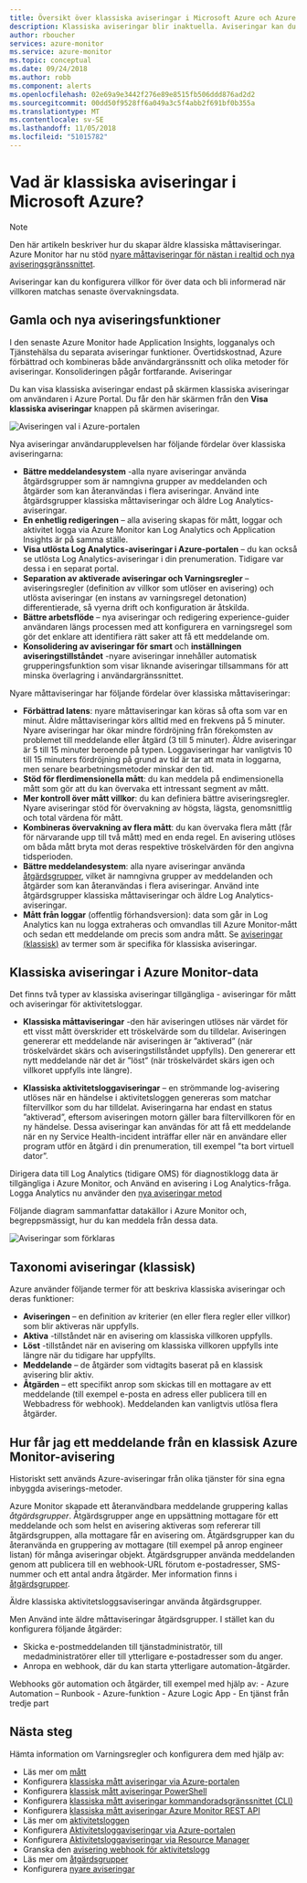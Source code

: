 ```yaml
---
title: Översikt över klassiska aviseringar i Microsoft Azure och Azure Monitor
description: Klassiska aviseringar blir inaktuella. Aviseringar kan du övervaka Azure Resursmått, evenemang eller loggar och meddelas när ett angivet villkor uppfylls.
author: rboucher
services: azure-monitor
ms.service: azure-monitor
ms.topic: conceptual
ms.date: 09/24/2018
ms.author: robb
ms.component: alerts
ms.openlocfilehash: 02e69a9e3442f276e89e8515fb506ddd876ad2d2
ms.sourcegitcommit: 00dd50f9528ff6a049a3c5f4abb2f691bf0b355a
ms.translationtype: MT
ms.contentlocale: sv-SE
ms.lasthandoff: 11/05/2018
ms.locfileid: "51015782"
---
```

# <a name="what-are-classic-alerts-in-microsoft-azure"></a>Vad är klassiska aviseringar i Microsoft Azure?

> [!NOTE]
> Den här artikeln beskriver hur du skapar äldre klassiska måttaviseringar. Azure Monitor har nu stöd [nyare måttaviseringar för nästan i realtid och nya aviseringsgränssnittet](monitoring-overview-alerts.md). 
>

Aviseringar kan du konfigurera villkor för över data och bli informerad när villkoren matchas senaste övervakningsdata.

## <a name="old-and-new-alerting-capabilities"></a>Gamla och nya aviseringsfunktioner

I den senaste Azure Monitor hade Application Insights, logganalys och Tjänstehälsa du separata aviseringar funktioner. Övertidskostnad, Azure förbättrad och kombineras både användargränssnitt och olika metoder för aviseringar. Konsolideringen pågår fortfarande. Aviseringar

Du kan visa klassiska aviseringar endast på skärmen klassiska aviseringar om användaren i Azure Portal. Du får den här skärmen från den **Visa klassiska aviseringar** knappen på skärmen aviseringar. 

 ![Aviseringen val i Azure-portalen](./media/monitoring-overview-alerts-classic/monitor-alert-screen2.png)

Nya aviseringar användarupplevelsen har följande fördelar över klassiska aviseringarna:
-   **Bättre meddelandesystem** -alla nyare aviseringar använda åtgärdsgrupper som är namngivna grupper av meddelanden och åtgärder som kan återanvändas i flera aviseringar. Använd inte åtgärdsgrupper klassiska måttaviseringar och äldre Log Analytics-aviseringar.
-   **En enhetlig redigeringen** – alla avisering skapas för mått, loggar och aktivitet logga via Azure Monitor kan Log Analytics och Application Insights är på samma ställe.
-   **Visa utlösta Log Analytics-aviseringar i Azure-portalen** – du kan också se utlösta Log Analytics-aviseringar i din prenumeration. Tidigare var dessa i en separat portal.
-   **Separation av aktiverade aviseringar och Varningsregler** – aviseringsregler (definition av villkor som utlöser en avisering) och utlösta aviseringar (en instans av varningsregel detonation) differentierade, så vyerna drift och konfiguration är åtskilda.
-   **Bättre arbetsflöde** – nya aviseringar och redigering experience-guider användaren längs processen med att konfigurera en varningsregel som gör det enklare att identifiera rätt saker att få ett meddelande om.
-   **Konsolidering av aviseringar för smart** och **inställningen aviseringstillståndet** -nyare aviseringar innehåller automatisk grupperingsfunktion som visar liknande aviseringar tillsammans för att minska överlagring i användargränssnittet. 

Nyare måttaviseringar har följande fördelar över klassiska måttaviseringar:
-   **Förbättrad latens**: nyare måttaviseringar kan köras så ofta som var en minut. Äldre måttaviseringar körs alltid med en frekvens på 5 minuter. Nyare aviseringar har ökar mindre fördröjning från förekomsten av problemet till meddelande eller åtgärd (3 till 5 minuter). Äldre aviseringar är 5 till 15 minuter beroende på typen.  Loggaviseringar har vanligtvis 10 till 15 minuters fördröjning på grund av tid är tar att mata in loggarna, men senare bearbetningsmetoder minskar den tid. 
-   **Stöd för flerdimensionella mått**: du kan meddela på endimensionella mått som gör att du kan övervaka ett intressant segment av mått.
-   **Mer kontroll över mått villkor**: du kan definiera bättre aviseringsregler. Nyare aviseringar stöd för övervakning av högsta, lägsta, genomsnittlig och total värdena för mått.
-   **Kombineras övervakning av flera mått**: du kan övervaka flera mått (får för närvarande upp till två mått) med en enda regel. En avisering utlöses om båda mått bryta mot deras respektive tröskelvärden för den angivna tidsperioden.
-   **Bättre meddelandesystem**: alla nyare aviseringar använda [åtgärdsgrupper](../monitoring-and-diagnostics/monitoring-action-groups.md), vilket är namngivna grupper av meddelanden och åtgärder som kan återanvändas i flera aviseringar.  Använd inte åtgärdsgrupper klassiska måttaviseringar och äldre Log Analytics-aviseringar. 
-   **Mått från loggar** (offentlig förhandsversion): data som går in Log Analytics kan nu logga extraheras och omvandlas till Azure Monitor-mått och sedan ett meddelande om precis som andra mått. Se [aviseringar (klassisk)](monitoring-overview-alerts-classic.md) av termer som är specifika för klassiska aviseringar. 


## <a name="classic-alerts-on-azure-monitor-data"></a>Klassiska aviseringar i Azure Monitor-data
Det finns två typer av klassiska aviseringar tillgängliga - aviseringar för mått och aviseringar för aktivitetsloggar.

* **Klassiska måttaviseringar** -den här aviseringen utlöses när värdet för ett visst mått överskrider ett tröskelvärde som du tilldelar. Aviseringen genererar ett meddelande när aviseringen är ”aktiverad” (när tröskelvärdet skärs och aviseringstillståndet uppfylls). Den genererar ett nytt meddelande när det är ”löst” (när tröskelvärdet skärs igen och villkoret uppfylls inte längre).

* **Klassiska aktivitetsloggaviseringar** – en strömmande log-avisering utlöses när en händelse i aktivitetsloggen genereras som matchar filtervillkor som du har tilldelat. Aviseringarna har endast en status ”aktiverad”, eftersom aviseringen motorn gäller bara filtervillkoren för en ny händelse. Dessa aviseringar kan användas för att få ett meddelande när en ny Service Health-incident inträffar eller när en användare eller program utför en åtgärd i din prenumeration, till exempel ”ta bort virtuell dator”.

Dirigera data till Log Analytics (tidigare OMS) för diagnostiklogg data är tillgängliga i Azure Monitor, och Använd en avisering i Log Analytics-fråga. Logga Analytics nu använder den [nya aviseringar metod](monitoring-overview-unified-alerts.md) 

Följande diagram sammanfattar datakällor i Azure Monitor och, begreppsmässigt, hur du kan meddela från dessa data.

![Aviseringar som förklaras](./media/monitoring-overview-alerts-classic/Alerts_Overview_Resource_v5.png)

## <a name="taxonomy-of-alerts-classic"></a>Taxonomi aviseringar (klassisk)
Azure använder följande termer för att beskriva klassiska aviseringar och deras funktioner:
* **Aviseringen** – en definition av kriterier (en eller flera regler eller villkor) som blir aktiveras när uppfylls.
* **Aktiva** -tillståndet när en avisering om klassiska villkoren uppfylls.
* **Löst** -tillståndet när en avisering om klassiska villkoren uppfylls inte längre när du tidigare har uppfyllts.
* **Meddelande** – de åtgärder som vidtagits baserat på en klassisk avisering blir aktiv.
* **Åtgärden** – ett specifikt anrop som skickas till en mottagare av ett meddelande (till exempel e-posta en adress eller publicera till en Webbadress för webhook). Meddelanden kan vanligtvis utlösa flera åtgärder.

## <a name="how-do-i-receive-a-notification-from-an-azure-monitor-classic-alert"></a>Hur får jag ett meddelande från en klassisk Azure Monitor-avisering
Historiskt sett används Azure-aviseringar från olika tjänster för sina egna inbyggda aviserings-metoder. 

Azure Monitor skapade ett återanvändbara meddelande gruppering kallas *åtgärdsgrupper*. Åtgärdsgrupper ange en uppsättning mottagare för ett meddelande och som helst en avisering aktiveras som refererar till åtgärdsgruppen, alla mottagare får en avisering om. Åtgärdsgrupper kan du återanvända en gruppering av mottagare (till exempel på anrop engineer listan) för många aviseringar objekt. Åtgärdsgrupper använda meddelanden genom att publicera till en webhook-URL förutom e-postadresser, SMS-nummer och ett antal andra åtgärder.  Mer information finns i [åtgärdsgrupper](monitoring-action-groups.md). 

Äldre klassiska aktivitetsloggsaviseringar använda åtgärdsgrupper.

Men Använd inte äldre måttaviseringar åtgärdsgrupper. I stället kan du konfigurera följande åtgärder: 
- Skicka e-postmeddelanden till tjänstadministratör, till medadministratörer eller till ytterligare e-postadresser som du anger.
- Anropa en webhook, där du kan starta ytterligare automation-åtgärder.

Webhooks gör automation och åtgärder, till exempel med hjälp av:
    - Azure Automation – Runbook
    - Azure-funktion
    - Azure Logic App
    - En tjänst från tredje part

## <a name="next-steps"></a>Nästa steg
Hämta information om Varningsregler och konfigurera dem med hjälp av:

* Läs mer om [mått](../monitoring/monitoring-data-collection.md)
* Konfigurera [klassiska mått aviseringar via Azure-portalen](alert-metric-classic.md)
* Konfigurera [klassisk mått aviseringar PowerShell](alert-metric-classic.md)
* Konfigurera [klassiska mått aviseringar kommandoradsgränssnittet (CLI)](alert-metric-classic.md)
* Konfigurera [klassiska mått aviseringar Azure Monitor REST API](https://msdn.microsoft.com/library/azure/dn931945.aspx)
* Läs mer om [aktivitetsloggen](monitoring-overview-activity-logs.md)
* Konfigurera [Aktivitetsloggaviseringar via Azure-portalen](monitoring-activity-log-alerts.md)
* Konfigurera [Aktivitetsloggaviseringar via Resource Manager](alert-activity-log.md)
* Granska den [avisering webhook för aktivitetslogg](monitoring-activity-log-alerts-webhook.md)
* Läs mer om [åtgärdsgrupper](monitoring-action-groups.md)
* Konfigurera [nyare aviseringar](alert-metric.md)

